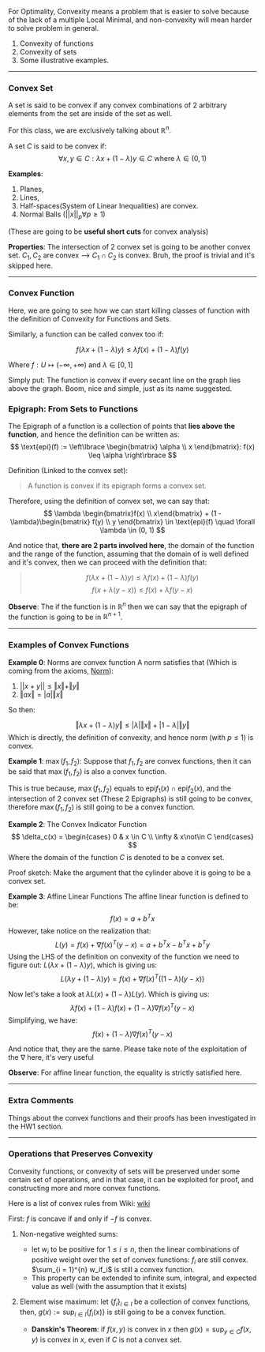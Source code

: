 For Optimality, Convexity means a problem that is easier to solve because of the lack of a multiple Local Minimal, and non-convexity will mean harder to solve problem in general. 
1. Convexity of functions
2. Convexity of sets
3. Some illustrative examples.

---
### **Convex Set**
A set is said to be convex if any convex combinations of 2 arbitrary elements from the set are inside of the set as well. 

For this class, we are exclusively talking about $\mathbb{R}^n$. 

A set $C$ is said to be convex if: 
$$
\forall x, y \in C: \lambda x + (1-\lambda)y \in C \text{ where } \lambda \in (0, 1)
$$

**Examples**: 
1. Planes,
2. Lines,
3. Half-spaces(System of Linear Inequalities) are convex.
4. Normal Balls ($||x||_p \forall p \geq 1$)

(These are going to be **useful short cuts** for convex analysis)

**Properties**: 
The intersection of 2 convex set is going to be another convex set. $C_1, C_2$ are convex --> $C_1 \cap C_2$ is convex. Bruh, the proof is trivial and it's skipped here. 


---
### **Convex Function** 
Here, we are going to see how we can start killing classes of function with the definition of Convexity for Functions and Sets.

Similarly, a function can be called convex too if: 

$$
f(\lambda x + (1 - \lambda)y) \leq \lambda f(x) + (1 - \lambda)f(y)
$$

Where $f:U \mapsto (-\infty, +\infty)$ and $\lambda \in [0, 1]$

Simply put: The function is convex if every secant line on the graph lies above the graph. Boom, nice and simple, just as its name suggested. 

### **Epigraph: From Sets to Functions**
The Epigraph of a function is a collection of points that **lies above the function**, and hence the definition can be written as: 
$$
\text{epi}(f) := \left\lbrace
\begin{bmatrix}
\alpha \\ x
\end{bmatrix}: 
f(x) \leq \alpha
\right\rbrace
$$

Definition (Linked to the convex set):
>A function is convex if its epigraph forms a convex set. 

Therefore, using the definition of convex set, we can say that: 
$$
\lambda \begin{bmatrix}f(x) \\ x\end{bmatrix} + (1 - \lambda)\begin{bmatrix}
f(y) \\ y
\end{bmatrix}
\in 
\text{epi}(f) \quad \forall \lambda \in (0, 1)
$$

And notice that, **there are 2 parts involved here**, the domain of the function and the range of the function, assuming that the domain of is well defined and it's convex, then we can proceed with the definition that: 
> $$
> f(\lambda x + (1 - \lambda) y) \leq \lambda f(x) + (1 - \lambda)f(y)
> $$
>$$
>f(x + \lambda(y - x)) \le f(x) + \lambda f(y - x)
>$$

**Observe**: 
The if the function is in $\mathbb{R}^{n}$ then we can say that the epigraph of the function is going to be in $\mathbb{R}^{n + 1}$.

---
### **Examples of Convex Functions**
**Example 0**: Norms are convex function 
A norm satisfies that (Which is coming from the axioms, [Norm](../../AMATH%20584%20Numerical%20Linear%20Algebra/Matrix%20Theory/Norm.md)):
1. $||x + y||\leq \Vert x\Vert + \Vert y \Vert$
2. $\Vert ax \Vert = |a|\Vert x \Vert$

So then: 

$$
\Vert \lambda x + (1 - \lambda)y\Vert  \le |\lambda|\Vert x\Vert 
+
|1 - \lambda|\Vert y\Vert 
$$
Which is directly, the definition of convexity, and hence norm (with $p \le 1$) is convex. 

**Example 1**: $\max(f_1, f_2)$: 
Suppose that $f_1, f_2$ are convex functions, then it can be said that $\max(f_1, f_2)$ is also a convex function.

This is true because, $\max(f_1, f_2)$ equals to $\text{epi}f_1(x) \cap \text{epi}f_2(x)$, and the intersection of 2 convex set (These 2 Epigraphs) is still going to be convex, therefore $\max(f_1, f_2)$ is still going to be a convex function. 

**Example 2**: The Convex Indicator Function
$$
\delta_c(x) = \begin{cases}
0 & x \in C \\ \infty & x\not\in C
\end{cases}
$$
Where the domain of the function $C$ is denoted to be a convex set. 

Proof sketch: Make the argument that the cylinder above it is going to be a convex set. 


**Example 3**: Affine Linear Functions
The affine linear function is defined to be: 
$$
f(x)= a + b^Tx
$$
However, take notice on the realization that:
$$
L(y) = f(x) + \nabla f(x)^T(y - x) = a + b^Tx - b^Tx + b^Ty
$$
Using the LHS of the definition on convexity of the function we need to figure out: $L(\lambda x + (1 - \lambda)y)$, which is giving us: 
$$
L(\lambda y + (1 - \lambda)y) = f(x) + \nabla f(x)^T((1 - \lambda)(y - x))
$$

Now let's take a look at $\lambda L(x) + (1 - \lambda) L(y)$. Which is giving us: 
$$
\lambda f(x) + (1 - \lambda)f(x) + (1 - \lambda)\nabla f(x)^T(y - x)
$$
Simplifying, we have: 
$$
f(x) + (1 - \lambda)\nabla f(x)^T(y - x)
$$

And notice that, they are the same. Please take note of the exploitation of the $\nabla$ here, it's very useful

**Observe**: 
For affine linear function, the equality is strictly satisfied here. 

---
### **Extra Comments**
Things about the convex functions and their proofs has been investigated in the HW1 section. 

---
### **Operations that Preserves Convexity**
Convexity functions, or convexity of sets will be preserved under some certain set of operations, and in that case, it can be exploited for proof, and constructing more and more convex functions. 

Here is a list of convex rules from Wiki: [wiki](https://www.wikiwand.com/en/Convex_function)

First: $f$ is concave if and only if $-f$ is convex. 

1. Non-negative weighted sums: 
	* let $w_i$ to be positive for $1\le i \le n$, then the linear combinations of positive weight over the set of convex functions: $f_i$ are still convex. $\sum_{i = 1}^{n} w_if_i$ is still a convex function. 
	* This property can be extended to infinite sum, integral, and expected value as well (with the assumption that it exists)

2. Element wise maximum: let $\{f_i\}_{i\in I}$ be a collection of convex functions, then, $g(x):= \sup_{i \in I}\{f_i{(x)}\}$ is still going to be a convex function. 
	* **Danskin's Theorem**: if $f(x,y)$ is convex in $x$ then $g(x) = \sup_{y\in C}f(x, y)$ is convex in $x$, even if $C$ is not a convex set. 


